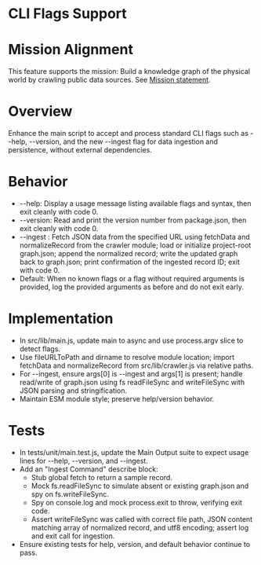 # CLI Flags Support

# Mission Alignment
This feature supports the mission: Build a knowledge graph of the physical world by crawling public data sources. See [Mission statement](../MISSION.md).

# Overview
Enhance the main script to accept and process standard CLI flags such as --help, --version, and the new --ingest flag for data ingestion and persistence, without external dependencies.

# Behavior
- --help: Display a usage message listing available flags and syntax, then exit cleanly with code 0.
- --version: Read and print the version number from package.json, then exit cleanly with code 0.
- --ingest <url>: Fetch JSON data from the specified URL using fetchData and normalizeRecord from the crawler module; load or initialize project-root graph.json; append the normalized record; write the updated graph back to graph.json; print confirmation of the ingested record ID; exit with code 0.
- Default: When no known flags or a flag without required arguments is provided, log the provided arguments as before and do not exit early.

# Implementation
- In src/lib/main.js, update main to async and use process.argv slice to detect flags.
- Use fileURLToPath and dirname to resolve module location; import fetchData and normalizeRecord from src/lib/crawler.js via relative paths.
- For --ingest, ensure args[0] is --ingest and args[1] is present; handle read/write of graph.json using fs readFileSync and writeFileSync with JSON parsing and stringification.
- Maintain ESM module style; preserve help/version behavior.

# Tests
- In tests/unit/main.test.js, update the Main Output suite to expect usage lines for --help, --version, and --ingest.
- Add an "Ingest Command" describe block:
  - Stub global fetch to return a sample record.
  - Mock fs.readFileSync to simulate absent or existing graph.json and spy on fs.writeFileSync.
  - Spy on console.log and mock process.exit to throw, verifying exit code.
  - Assert writeFileSync was called with correct file path, JSON content matching array of normalized record, and utf8 encoding; assert log and exit call for ingestion.
- Ensure existing tests for help, version, and default behavior continue to pass.
